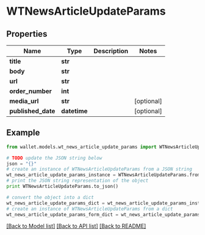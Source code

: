 # WTNewsArticleUpdateParams


## Properties

Name | Type | Description | Notes
------------ | ------------- | ------------- | -------------
**title** | **str** |  | 
**body** | **str** |  | 
**url** | **str** |  | 
**order_number** | **int** |  | 
**media_url** | **str** |  | [optional] 
**published_date** | **datetime** |  | [optional] 

## Example

```python
from wallet.models.wt_news_article_update_params import WTNewsArticleUpdateParams

# TODO update the JSON string below
json = "{}"
# create an instance of WTNewsArticleUpdateParams from a JSON string
wt_news_article_update_params_instance = WTNewsArticleUpdateParams.from_json(json)
# print the JSON string representation of the object
print WTNewsArticleUpdateParams.to_json()

# convert the object into a dict
wt_news_article_update_params_dict = wt_news_article_update_params_instance.to_dict()
# create an instance of WTNewsArticleUpdateParams from a dict
wt_news_article_update_params_form_dict = wt_news_article_update_params.from_dict(wt_news_article_update_params_dict)
```
[[Back to Model list]](../README.md#documentation-for-models) [[Back to API list]](../README.md#documentation-for-api-endpoints) [[Back to README]](../README.md)


